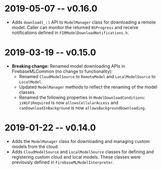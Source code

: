 # 2019-05-07 -- v0.16.0
- Adds `download(_:)` API to `ModelManager` class for downloading a remote
  model. Caller can monitor the returned `NSProgress` and receive notifications
  defined in `FIRModelDownloadNotifications.h`.

# 2019-03-19 -- v0.15.0
-  **Breaking change:** Renamed model downloading APIs in FirebaseMLCommon
  (no change to functionality):
    - Renamed `CloudModelSource` to `RemoteModel` and `LocalModelSource`
      to `LocalModel`.
    - Updated `ModelManager` methods to reflect the renaming of the model
      classes.
    - Renamed the following properties in `ModelDownloadConditions`:
      `isWiFiRequired` is now `allowsCellularAccess` and
      `canDownloadInBackground` is now `allowsBackgroundDownloading`.

# 2019-01-22 -- v0.14.0
- Adds the `ModelManager` class for downloading and managing custom models from
  the cloud.
- Adds `CloudModelSource` and `LocalModelSource` classes for defining and registering
  custom cloud and local models. These classes were previously defined in
  `FirebaseMLModelInterpreter`.
